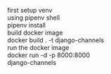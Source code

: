 first setup venv<br>
using pipenv shell <br>
    pipenv install<br>
build docker image <br>
    docker build . -t django-channels  <br>
run the docker image  <br>
    docker run -d -p 8000:8000  <br>
    django-channels  <br>

